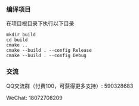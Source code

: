 ### 编译项目

在项目根目录下执行以下目录

```
mkdir build
cd build
cmake ..
cmake --build . --config Release
cmake --build . --config Debug
```

### 交流

QQ交流群（付费100，可获得更多支持）: 590328683

WeChat: 18072708209